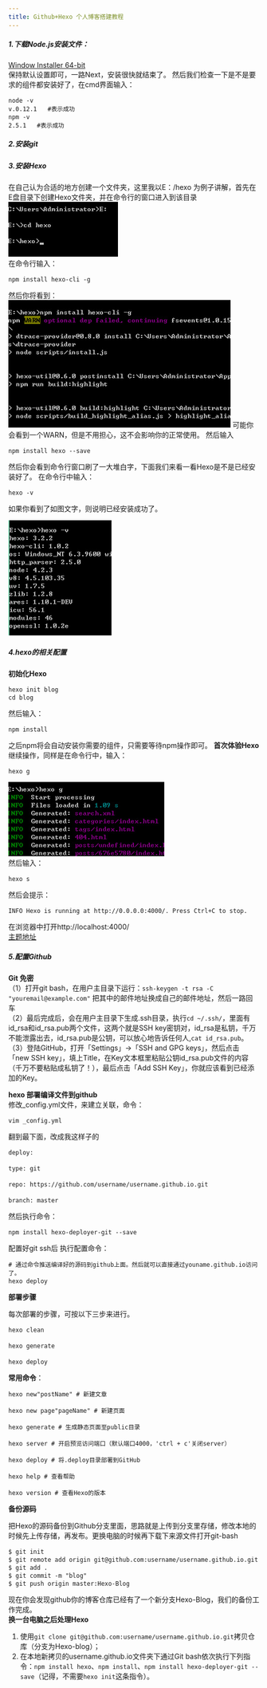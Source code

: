 ```yaml
---
title: Github+Hexo 个人博客搭建教程
---
```

##### 1.下载Node.js安装文件：
[Window Installer 64-bit](https://nodejs.org/dist/v4.2.3/node-v4.2.3-x64.msi)<br/>
保持默认设置即可，一路Next，安装很快就结束了。 然后我们检查一下是不是要求的组件都安装好了，在cmd界面输入：
```
node -v
v.0.12.1   #表示成功
npm -v
2.5.1   #表示成功
```
<!--more-->
##### 2.安装git
##### 3.安装Hexo
在自己认为合适的地方创建一个文件夹，这里我以E：/hexo 为例子讲解，首先在E盘目录下创建Hexo文件夹，并在命令行的窗口进入到该目录
![image](https://github.com/lralin/TheFirst/raw/master/markdown_img/hexo-cd_image.jpg)  
在命令行输入：
```
npm install hexo-cli -g
```
然后你将看到：  
![image](https://github.com/lralin/TheFirst/raw/master/markdown_img/hexo-cli_image.jpg)
可能你会看到一个WARN，但是不用担心，这不会影响你的正常使用。 然后输入

```
npm install hexo --save
```
然后你会看到命令行窗口刷了一大堆白字，下面我们来看一看Hexo是不是已经安装好了。 在命令行中输入：
```
hexo -v
```
如果你看到了如图文字，则说明已经安装成功了。

![image](https://github.com/lralin/TheFirst/raw/master/markdown_img/hexo-success_image.jpg)

##### 4.hexo的相关配置
**初始化Hexo**  
```
hexo init blog
cd blog
```
然后输入：  
```
npm install
```
之后npm将会自动安装你需要的组件，只需要等待npm操作即可。
**首次体验Hexo**  
继续操作，同样是在命令行中，输入：  
```
hexo g
```
![image](https://github.com/lralin/TheFirst/raw/master/markdown_img/hexo-g_image.jpg)  
然后输入：
```
hexo s
```
然后会提示：
```
INFO Hexo is running at http://0.0.0.0:4000/. Press Ctrl+C to stop.
```
在浏览器中打开http://localhost:4000/  
[主题地址](https://github.com/hexojs/hexo/wiki/Themes)
##### 5.配置Github

**Git 免密**  
（1）打开git bash，在用户主目录下运行：`ssh-keygen -t rsa -C "youremail@example.com"`  把其中的邮件地址换成自己的邮件地址，然后一路回车  
（2）最后完成后，会在用户主目录下生成.ssh目录，执行`cd ~/.ssh/`，里面有id_rsa和id_rsa.pub两个文件，这两个就是SSH key密钥对，id_rsa是私钥，千万不能泄露出去，id_rsa.pub是公钥，可以放心地告诉任何人,`cat id_rsa.pub`。  
（3）登陆GitHub，打开「Settings」->「SSH and GPG keys」，然后点击「new SSH key」，填上Title，在Key文本框里粘贴公钥id_rsa.pub文件的内容（千万不要粘贴成私钥了！），最后点击「Add SSH Key」，你就应该看到已经添加的Key。 

**hexo 部署编译文件到github**  
修改_config.yml文件，来建立关联，命令：

```
vim _config.yml
```
翻到最下面，改成我这样子的
```
deploy:

type: git

repo: https://github.com/username/username.github.io.git

branch: master
```
然后执行命令：
```
npm install hexo-deployer-git --save
```
配置好git ssh后
执行配置命令：
```
# 通过命令推送编译好的源码到github上面。然后就可以直接通过youname.github.io访问了。
hexo deploy
```
**部署步骤**

每次部署的步骤，可按以下三步来进行。
```
hexo clean

hexo generate

hexo deploy
```
**常用命令**：
```
hexo new"postName" # 新建文章

hexo new page"pageName" # 新建页面

hexo generate # 生成静态页面至public目录

hexo server # 开启预览访问端口（默认端口4000，'ctrl + c'关闭server）

hexo deploy # 将.deploy目录部署到GitHub

hexo help # 查看帮助

hexo version # 查看Hexo的版本   
```
**备份源码**  

把Hexo的源码备份到Github分支里面，思路就是上传到分支里存储，修改本地的时候先上传存储，再发布。更换电脑的时候再下载下来源文件打开git-bash
```
$ git init
$ git remote add origin git@github.com:username/username.github.io.git		
$ git add .
$ git commit -m "blog"
$ git push origin master:Hexo-Blog
```
现在你会发现github你的博客仓库已经有了一个新分支Hexo-Blog，我们的备份工作完成。  
**换一台电脑之后处理Hexo**
1. 使用`git clone git@github.com:username/username.github.io.git`拷贝仓库（分支为Hexo-blog）；
2. 在本地新拷贝的username.github.io文件夹下通过Git bash依次执行下列指令：`npm install hexo`、`npm install`、`npm install hexo-deployer-git --save`（记得，不需要`hexo init`这条指令）。